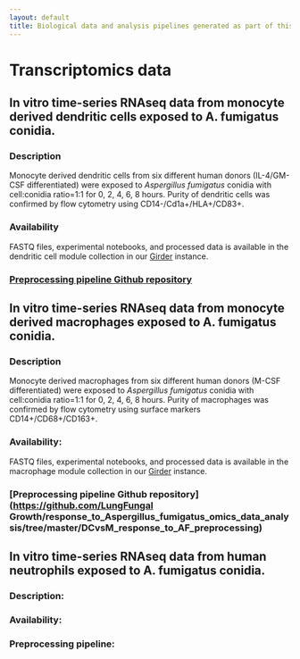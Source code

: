 ```yaml
---
layout: default
title: Biological data and analysis pipelines generated as part of this project
---
```



# Transcriptomics data

## __In vitro__ time-series RNAseq data from monocyte derived dendritic cells exposed to A. fumigatus conidia.
### Description
Monocyte derived dendritic cells from six different human donors (IL-4/GM-CSF differentiated) were exposed to _Aspergillus fumigatus_ conidia with cell:conidia ratio=1:1 for 0, 2, 4, 6, 8 hours. Purity of dendritic cells was confirmed by flow cytometry using CD14-/Cd1a+/HLA+/CD83+.  

### Availability
FASTQ files, experimental notebooks, and processed data is available in the dendritic cell module collection in our [Girder](https://data.computational-biology.org/) instance. 

### [Preprocessing pipeline Github repository](https://github.com/LungFungalGrowth/response_to_Aspergillus_fumigatus_omics_data_analysis/tree/master/DCvsM_response_to_AF_preprocessing)

## __In vitro__ time-series RNAseq data from  monocyte derived macrophages exposed to A. fumigatus conidia.
### Description
Monocyte derived macrophages from six different human donors (M-CSF differentiated) were exposed to _Aspergillus fumigatus_ conidia with cell:conidia ratio=1:1 for 0, 2, 4, 6, 8 hours. Purity of macrophages was confirmed by flow cytometry using surface markers CD14+/CD68+/CD163+.
### Availability:
FASTQ files, experimental notebooks, and processed data is available in the macrophage module collection in our [Girder](https://data.computational-biology.org/) instance.
### [Preprocessing pipeline Github repository](https://github.com/LungFungal    Growth/response_to_Aspergillus_fumigatus_omics_data_analysis/tree/master/DCvsM_response_to_AF_preprocessing)

## __In vitro__ time-series RNAseq data from human neutrophils exposed to A. fumigatus conidia.
### Description:
### Availability:
### Preprocessing pipeline:




